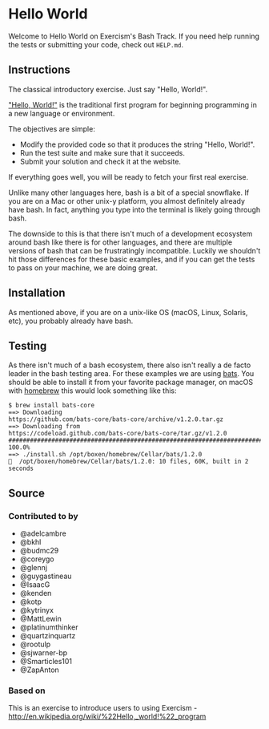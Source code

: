 # Hello World

Welcome to Hello World on Exercism's Bash Track.
If you need help running the tests or submitting your code, check out `HELP.md`.

## Instructions

The classical introductory exercise. Just say "Hello, World!".

["Hello, World!"](http://en.wikipedia.org/wiki/%22Hello,_world!%22_program) is
the traditional first program for beginning programming in a new language
or environment.

The objectives are simple:

- Modify the provided code so that it produces the string "Hello, World!".
- Run the test suite and make sure that it succeeds.
- Submit your solution and check it at the website.

If everything goes well, you will be ready to fetch your first real exercise.

Unlike many other languages here, bash is a bit of a special snowflake.
If you are on a Mac or other unix-y platform, you almost definitely
already have bash. In fact, anything you type into the terminal is
likely going through bash.

The downside to this is that there isn't much of a development
ecosystem around bash like there is for other languages, and there are
multiple versions of bash that can be frustratingly incompatible. Luckily
we shouldn't hit those differences for these basic examples, and if you
can get the tests to pass on your machine, we are doing great.

## Installation

As mentioned above, if you are on a unix-like OS (macOS, Linux, Solaris,
etc), you probably already have bash.

## Testing

As there isn't much of a bash ecosystem, there also isn't really a de
facto leader in the bash testing area. For these examples we are using
[bats](https://github.com/bats-core/bats-core). You should be able to
install it from your favorite package manager, on macOS with [homebrew](https://brew.sh/)
this would look something like this:

```
$ brew install bats-core
==> Downloading
https://github.com/bats-core/bats-core/archive/v1.2.0.tar.gz
==> Downloading from
https://codeload.github.com/bats-core/bats-core/tar.gz/v1.2.0
########################################################################
100.0%
==> ./install.sh /opt/boxen/homebrew/Cellar/bats/1.2.0
🍺  /opt/boxen/homebrew/Cellar/bats/1.2.0: 10 files, 60K, built in 2
seconds
```

## Source

### Contributed to by

- @adelcambre
- @bkhl
- @budmc29
- @coreygo
- @glennj
- @guygastineau
- @IsaacG
- @kenden
- @kotp
- @kytrinyx
- @MattLewin
- @platinumthinker
- @quartzinquartz
- @rootulp
- @sjwarner-bp
- @Smarticles101
- @ZapAnton

### Based on

This is an exercise to introduce users to using Exercism - http://en.wikipedia.org/wiki/%22Hello,_world!%22_program
